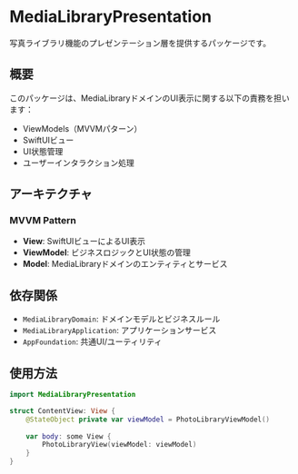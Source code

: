 # MediaLibraryPresentation

写真ライブラリ機能のプレゼンテーション層を提供するパッケージです。

## 概要

このパッケージは、MediaLibraryドメインのUI表示に関する以下の責務を担います：

- ViewModels（MVVMパターン）
- SwiftUIビュー
- UI状態管理
- ユーザーインタラクション処理

## アーキテクチャ

### MVVM Pattern
- **View**: SwiftUIビューによるUI表示
- **ViewModel**: ビジネスロジックとUI状態の管理
- **Model**: MediaLibraryドメインのエンティティとサービス

## 依存関係

- `MediaLibraryDomain`: ドメインモデルとビジネスルール
- `MediaLibraryApplication`: アプリケーションサービス
- `AppFoundation`: 共通UI/ユーティリティ

## 使用方法

```swift
import MediaLibraryPresentation

struct ContentView: View {
    @StateObject private var viewModel = PhotoLibraryViewModel()
    
    var body: some View {
        PhotoLibraryView(viewModel: viewModel)
    }
}
```